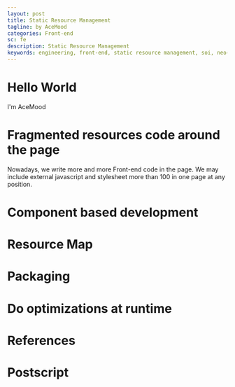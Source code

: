 ```yaml
---
layout: post
title: Static Resource Management
tagline: by AceMood
categories: Front-end
sc: fe
description: Static Resource Management
keywords: engineering, front-end, static resource management, soi, neo-core
---
```


# Hello World
I'm AceMood

# Fragmented resources code around the page

Nowadays, we write more and more Front-end code in the page. We may include external javascript and stylesheet more than 
100 in one page at any position. 

# Component based development

# Resource Map

# Packaging

# Do optimizations at runtime

# References

# Postscript
